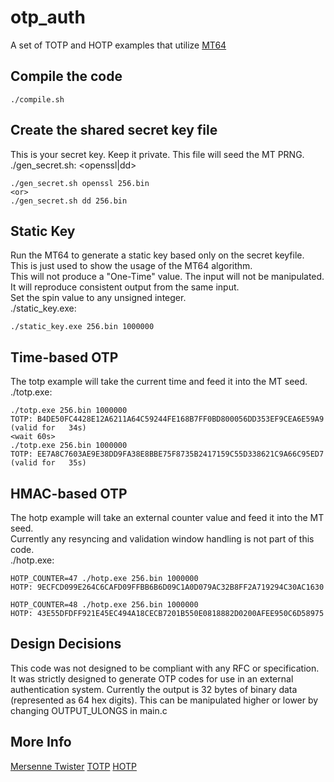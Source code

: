 # otp_auth
A set of TOTP and HOTP examples that utilize [MT64](http://www.math.sci.hiroshima-u.ac.jp/m-mat/MT/VERSIONS/C-LANG/mt19937-64.c)

## Compile the code
```
./compile.sh
```

## Create the shared secret key file
This is your secret key. Keep it private.
This file will seed the MT PRNG.
./gen_secret.sh: <openssl|dd> <file>
```
./gen_secret.sh openssl 256.bin
<or>
./gen_secret.sh dd 256.bin
```

## Static Key
Run the MT64 to generate a static key based only on the secret keyfile. \
This is just used to show the usage of the MT64 algorithm. \
This will not produce a "One-Time" value. The input will not be manipulated. \
It will reproduce consistent output from the same input. \
Set the spin value to any unsigned integer. \
./static_key.exe: <SECRET FILE> <SPIN VALUE>
```
./static_key.exe 256.bin 1000000
```

## Time-based OTP
The totp example will take the current time and feed it into the MT seed.
./totp.exe: <SECRET FILE> <SPIN VALUE>
```
./totp.exe 256.bin 1000000
TOTP: B4DE50FC4428E12A6211A64C59244FE168B7FF0BD800056DD353EF9CEA6E59A9 (valid for   34s)
<wait 60s>
./totp.exe 256.bin 1000000
TOTP: EE7A8C7603AE9E38DD9FA38E8BBE75F8735B2417159C55D338621C9A66C95ED7 (valid for   35s)
```

## HMAC-based OTP
The hotp example will take an external counter value and feed it into the MT seed. \
Currently any resyncing and validation window handling is not part of this code. \
./hotp.exe: <SECRET FILE> <SPIN VALUE>
```
HOTP_COUNTER=47 ./hotp.exe 256.bin 1000000
HOTP: 9ECFCD099E264C6CAFD09FFBB6B6D09C1A0D079AC32B8FF2A719294C30AC1630

HOTP_COUNTER=48 ./hotp.exe 256.bin 1000000
HOTP: 43E55DFDFF921E45EC494A18CECB7201B550E0818882D0200AFEE950C6D58975
```

## Design Decisions
This code was not designed to be compliant with any RFC or specification. It was strictly designed to generate OTP codes for use in an external authentication system.
Currently the output is 32 bytes of binary data (represented as 64 hex digits). This can be manipulated higher or lower by changing OUTPUT_ULONGS in main.c

## More Info
[Mersenne Twister](https://en.wikipedia.org/wiki/Mersenne_Twister)
[TOTP](https://en.wikipedia.org/wiki/Time-based_one-time_password)
[HOTP](https://en.wikipedia.org/wiki/HMAC-based_one-time_password)
